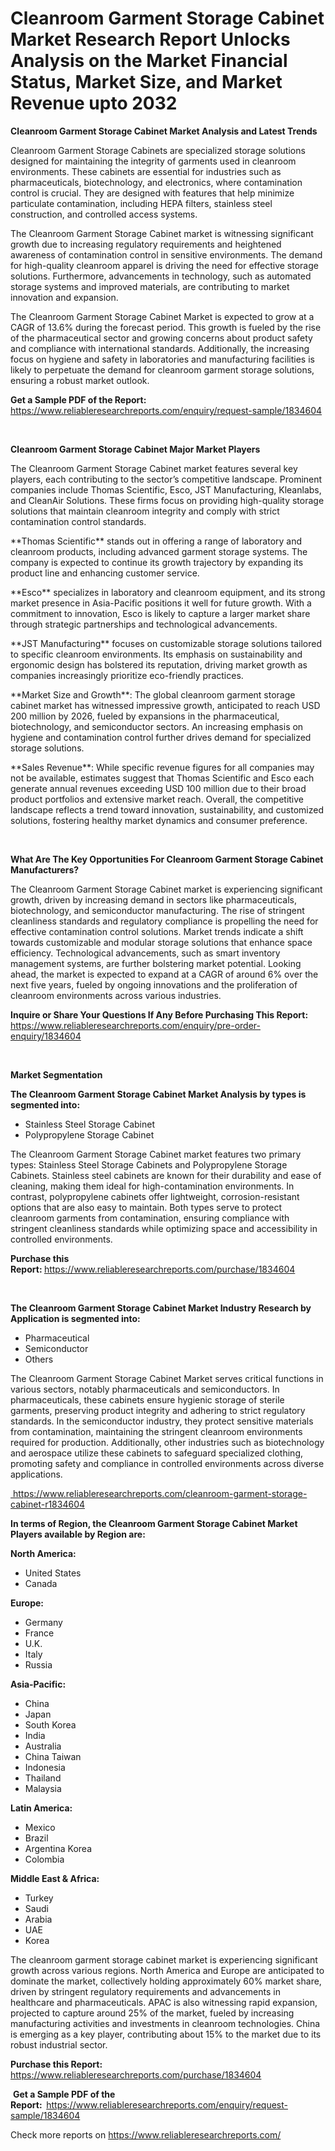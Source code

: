 <p><h1>Cleanroom Garment Storage Cabinet Market Research Report Unlocks Analysis on the Market Financial Status, Market Size, and Market Revenue upto 2032</h1></p><p><strong>Cleanroom Garment Storage Cabinet Market Analysis and Latest Trends</strong></p>
<p><p>Cleanroom Garment Storage Cabinets are specialized storage solutions designed for maintaining the integrity of garments used in cleanroom environments. These cabinets are essential for industries such as pharmaceuticals, biotechnology, and electronics, where contamination control is crucial. They are designed with features that help minimize particulate contamination, including HEPA filters, stainless steel construction, and controlled access systems.</p><p>The Cleanroom Garment Storage Cabinet market is witnessing significant growth due to increasing regulatory requirements and heightened awareness of contamination control in sensitive environments. The demand for high-quality cleanroom apparel is driving the need for effective storage solutions. Furthermore, advancements in technology, such as automated storage systems and improved materials, are contributing to market innovation and expansion.</p><p>The Cleanroom Garment Storage Cabinet Market is expected to grow at a CAGR of 13.6% during the forecast period. This growth is fueled by the rise of the pharmaceutical sector and growing concerns about product safety and compliance with international standards. Additionally, the increasing focus on hygiene and safety in laboratories and manufacturing facilities is likely to perpetuate the demand for cleanroom garment storage solutions, ensuring a robust market outlook.</p></p>
<p><strong>Get a Sample PDF of the Report:&nbsp;</strong> <a href="https://www.reliableresearchreports.com/enquiry/request-sample/1834604?utm_campaign=2330&utm_medium=2&utm_source=Github&utm_content=ia&utm_term=22022025&utm_id=cleanroom-garment-storage-cabinet">https://www.reliableresearchreports.com/enquiry/request-sample/1834604</a></p>
<p>&nbsp;</p>
<p><strong>Cleanroom Garment Storage Cabinet Major Market Players</strong></p>
<p><p>The Cleanroom Garment Storage Cabinet market features several key players, each contributing to the sector’s competitive landscape. Prominent companies include Thomas Scientific, Esco, JST Manufacturing, Kleanlabs, and CleanAir Solutions. These firms focus on providing high-quality storage solutions that maintain cleanroom integrity and comply with strict contamination control standards.</p><p>**Thomas Scientific** stands out in offering a range of laboratory and cleanroom products, including advanced garment storage systems. The company is expected to continue its growth trajectory by expanding its product line and enhancing customer service.</p><p>**Esco** specializes in laboratory and cleanroom equipment, and its strong market presence in Asia-Pacific positions it well for future growth. With a commitment to innovation, Esco is likely to capture a larger market share through strategic partnerships and technological advancements.</p><p>**JST Manufacturing** focuses on customizable storage solutions tailored to specific cleanroom environments. Its emphasis on sustainability and ergonomic design has bolstered its reputation, driving market growth as companies increasingly prioritize eco-friendly practices.</p><p>**Market Size and Growth**: The global cleanroom garment storage cabinet market has witnessed impressive growth, anticipated to reach USD 200 million by 2026, fueled by expansions in the pharmaceutical, biotechnology, and semiconductor sectors. An increasing emphasis on hygiene and contamination control further drives demand for specialized storage solutions.</p><p>**Sales Revenue**: While specific revenue figures for all companies may not be available, estimates suggest that Thomas Scientific and Esco each generate annual revenues exceeding USD 100 million due to their broad product portfolios and extensive market reach. Overall, the competitive landscape reflects a trend toward innovation, sustainability, and customized solutions, fostering healthy market dynamics and consumer preference.</p></p>
<p>&nbsp;</p>
<p><strong>What Are The Key Opportunities For Cleanroom Garment Storage Cabinet Manufacturers?</strong></p>
<p><p>The Cleanroom Garment Storage Cabinet market is experiencing significant growth, driven by increasing demand in sectors like pharmaceuticals, biotechnology, and semiconductor manufacturing. The rise of stringent cleanliness standards and regulatory compliance is propelling the need for effective contamination control solutions. Market trends indicate a shift towards customizable and modular storage solutions that enhance space efficiency. Technological advancements, such as smart inventory management systems, are further bolstering market potential. Looking ahead, the market is expected to expand at a CAGR of around 6% over the next five years, fueled by ongoing innovations and the proliferation of cleanroom environments across various industries.</p></p>
<p><strong>Inquire or Share Your Questions If Any Before Purchasing This Report:</strong> <a href="https://www.reliableresearchreports.com/enquiry/pre-order-enquiry/1834604?utm_campaign=2330&utm_medium=2&utm_source=Github&utm_content=ia&utm_term=22022025&utm_id=cleanroom-garment-storage-cabinet">https://www.reliableresearchreports.com/enquiry/pre-order-enquiry/1834604</a></p>
<p>&nbsp;</p>
<p><strong>Market Segmentation</strong></p>
<p><strong>The Cleanroom Garment Storage Cabinet Market Analysis by types is segmented into:</strong></p>
<p><ul><li>Stainless Steel Storage Cabinet</li><li>Polypropylene Storage Cabinet</li></ul></p>
<p><p>The Cleanroom Garment Storage Cabinet market features two primary types: Stainless Steel Storage Cabinets and Polypropylene Storage Cabinets. Stainless steel cabinets are known for their durability and ease of cleaning, making them ideal for high-contamination environments. In contrast, polypropylene cabinets offer lightweight, corrosion-resistant options that are also easy to maintain. Both types serve to protect cleanroom garments from contamination, ensuring compliance with stringent cleanliness standards while optimizing space and accessibility in controlled environments.</p></p>
<p><strong>Purchase this Report:&nbsp;</strong><a href="https://www.reliableresearchreports.com/purchase/1834604?utm_campaign=2330&utm_medium=2&utm_source=Github&utm_content=ia&utm_term=22022025&utm_id=cleanroom-garment-storage-cabinet">https://www.reliableresearchreports.com/purchase/1834604</a></p>
<p>&nbsp;</p>
<p><strong>The Cleanroom Garment Storage Cabinet Market Industry Research by Application is segmented into:</strong></p>
<p><ul><li>Pharmaceutical</li><li>Semiconductor</li><li>Others</li></ul></p>
<p><p>The Cleanroom Garment Storage Cabinet Market serves critical functions in various sectors, notably pharmaceuticals and semiconductors. In pharmaceuticals, these cabinets ensure hygienic storage of sterile garments, preserving product integrity and adhering to strict regulatory standards. In the semiconductor industry, they protect sensitive materials from contamination, maintaining the stringent cleanroom environments required for production. Additionally, other industries such as biotechnology and aerospace utilize these cabinets to safeguard specialized clothing, promoting safety and compliance in controlled environments across diverse applications.</p></p>
<p><a href="https://www.reliableresearchreports.com/cleanroom-garment-storage-cabinet-r1834604?utm_campaign=2330&utm_medium=2&utm_source=Github&utm_content=ia&utm_term=22022025&utm_id=cleanroom-garment-storage-cabinet">&nbsp;https://www.reliableresearchreports.com/cleanroom-garment-storage-cabinet-r1834604</a></p>
<p><strong>In terms of Region, the Cleanroom Garment Storage Cabinet Market Players available by Region are:</strong></p>
<p>
    <p> <strong> North America: </strong>
        <ul>
            <li>United States</li>
            <li>Canada</li>
        </ul>
        </p> 
    <p> <strong> Europe: </strong>
        <ul>
            <li>Germany</li>
            <li>France</li>
            <li>U.K.</li>
            <li>Italy</li>
            <li>Russia</li>
        </ul>
        </p> 
    <p> <strong> Asia-Pacific: </strong>
        <ul>
            <li>China</li>
            <li>Japan</li>
            <li>South Korea</li>
            <li>India</li>
            <li>Australia</li>
            <li>China Taiwan</li>
            <li>Indonesia</li>
            <li>Thailand</li>
            <li>Malaysia</li>
        </ul>
        </p> 
    <p> <strong> Latin America: </strong>
        <ul>
            <li>Mexico</li>
            <li>Brazil</li>
            <li>Argentina Korea</li>
            <li>Colombia</li>
        </ul>
        </p> 
    <p> <strong> Middle East & Africa: </strong>
        <ul>
            <li>Turkey</li>
            <li>Saudi</li>
            <li>Arabia</li>
            <li>UAE</li>
            <li>Korea</li>
        </ul>
    </p>
    </p>
<p><p>The cleanroom garment storage cabinet market is experiencing significant growth across various regions. North America and Europe are anticipated to dominate the market, collectively holding approximately 60% market share, driven by stringent regulatory requirements and advancements in healthcare and pharmaceuticals. APAC is also witnessing rapid expansion, projected to capture around 25% of the market, fueled by increasing manufacturing activities and investments in cleanroom technologies. China is emerging as a key player, contributing about 15% to the market due to its robust industrial sector.</p></p>
<p><strong>Purchase this Report: </strong><a href="https://www.reliableresearchreports.com/purchase/1834604?utm_campaign=2330&utm_medium=2&utm_source=Github&utm_content=ia&utm_term=22022025&utm_id=cleanroom-garment-storage-cabinet">https://www.reliableresearchreports.com/purchase/1834604</a></p>
<p>&nbsp;<strong>Get a Sample PDF of the Report:&nbsp;&nbsp;</strong><a href="https://www.reliableresearchreports.com/enquiry/request-sample/1834604?utm_campaign=2330&utm_medium=2&utm_source=Github&utm_content=ia&utm_term=22022025&utm_id=cleanroom-garment-storage-cabinet">https://www.reliableresearchreports.com/enquiry/request-sample/1834604</a></p>
<p><strong></strong></p>
<p>Check more reports on <a href="https://www.reliableresearchreports.com/?utm_campaign=2330&utm_medium=2&utm_source=Github&utm_content=ia&utm_term=22022025&utm_id=cleanroom-garment-storage-cabinet">https://www.reliableresearchreports.com/</a></p>